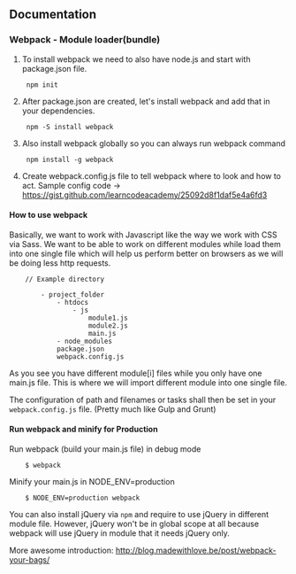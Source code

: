 ## Documentation

### Webpack - Module loader(bundle)

1. To install webpack we need to also have node.js and start with package.json file.

		npm init
    

2. After package.json are created, let's install webpack and add that in your dependencies.

		npm -S install webpack
		
3. Also install webpack globally so you can always run webpack command

		npm install -g webpack
		
4. Create webpack.config.js file to tell webpack where to look and how to act.
Sample config code -> https://gist.github.com/learncodeacademy/25092d8f1daf5e4a6fd3



#### How to use webpack

Basically, we want to work with Javascript like the way we work with CSS via Sass.
We want to be able to work on different modules while load them into one single file which will help us perform better on browsers as we will be doing less http requests.

		// Example directory
		
			- project_folder
				- htdocs
					- js
						module1.js
						module2.js
						main.js
				- node_modules
				package.json
				webpack.config.js

As you see you have different module[i] files while you only have one main.js file. This is where we will import different module into one single file.

The configuration of path and filenames or tasks shall then be set in your `webpack.config.js` file. (Pretty much like Gulp and Grunt)

#### Run webpack and minify for Production

Run webpack (build your main.js file) in debug mode
		
		$ webpack
		
Minify your main.js in NODE_ENV=production

		$ NODE_ENV=production webpack

		
You can also install jQuery via `npm` and require to use jQuery in different module file.
However, jQuery won't be in global scope at all because webpack will use jQuery in module that it needs jQuery only.

More awesome introduction: http://blog.madewithlove.be/post/webpack-your-bags/

